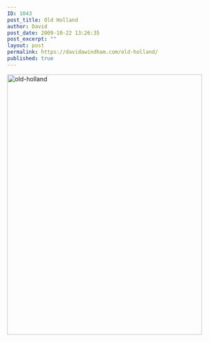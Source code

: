 ```yaml
---
ID: 1043
post_title: Old Holland
author: David
post_date: 2009-10-22 13:26:35
post_excerpt: ""
layout: post
permalink: https://davidawindham.com/old-holland/
published: true
---
```

<img src="http://davidawindham.com/wp-content/uploads/2014/03/old-holland.jpg" alt="old-holland" width="453" height="604" class="aligncenter size-full wp-image-1044" />